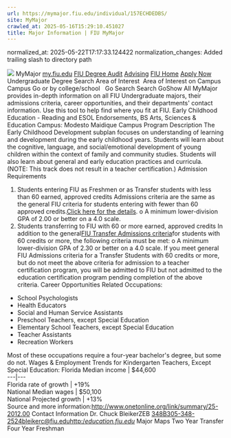 ```yaml
---
url: https://mymajor.fiu.edu/individual/157ECHDEDBS/
site: MyMajor
crawled_at: 2025-05-16T15:29:10.451027
title: Major Information | FIU MyMajor
---
```

normalized_at: 2025-05-22T17:17:33.124422
normalization_changes: Added trailing slash to directory path

![](https://mymajor.fiu.edu/assets/logo-T4VPR2BI.png)
MyMajor
[my.fiu.edu](https://my.fiu.edu/)
[FIU Degree Audit](https://dasa.fiu.edu/all-departments/advising/panther-success-hub/panther-degree-audit/)
[Advising](https://advising.fiu.edu)
[FIU Home](https://www.fiu.edu/)
[Apply Now](https://admissions.fiu.edu/)
Undergraduate Degree Search
Area of Interest
​
Area of Interest
on
Campus
​
Campus
Go
or by college/school
​
​
Go
Search
Search
GoShow All
MyMajor provides in-depth information on all FIU Undergraduate majors, their admissions criteria, career opportunities, and their departments' contact information. Use this tool to help find where you fit at FIU.
Early Childhood Education - Reading and ESOL Endorsements,
BS
Arts, Sciences & Education
Campus:
Modesto Maidique Campus
Program Description
The Early Childhood Development subplan focuses on understanding of learning and development during the early childhood years. Students will learn about the cognitive, language, and social/emotional development of young children within the context of family and community studies. Students will also learn about general and early education practices and curricula. (NOTE: This track does not result in a teacher certification.)
Admission Requirements
1. Students entering FIU as Freshmen or as Transfer students with less than 60 earned, approved credits
Admissions criteria are the same as the general FIU criteria for students entering with fewer than 60 approved credits.[Click here for the details](http://admissions.fiu.edu/apply/freshman/).
o A minimum lower-division GPA of 2.00 or better on a 4.0 scale.
2. Students transferring to FIU with 60 or more earned, approved credits
In addition to the general[FIU Transfer Admissions criteria](http://admissions.fiu.edu/apply/transfer/)for students with 60 credits or more, the following criteria must be met:
o A minimum lower-division GPA of 2.30 or better on a 4.0 scale.
If you meet general FIU Admissions criteria for a Transfer Students with 60 credits or more, but do not meet the above criteria for admission to a teacher certification program, you will be admitted to FIU but not admitted to the education certification program pending completion of the above criteria.
Career Opportunities
Related Occupations:
  * School Psychologists
  * Health Educators
  * Social and Human Service Assistants
  * Preschool Teachers, except Special Education
  * Elementary School Teachers, except Special Education
  * Teacher Assistants
  * Recreation Workers


Most of these occupations require a four-year bachelor's degree, but some do not.
Wages & Employment Trends for Kindergarten Teachers, Except Special Education:
Florida Median income | $44,600  
---|---  
Florida rate of growth | +19%  
National Median wages | $50,100  
National Projected growth | +13%  
Source and more information:<http://www.onetonline.org/link/summary/25-2012.00>
Contact Information
Dr. Chuck BleikerZEB 348B305-348-2524bleikerc@fiu.edu[http:/_education.fiu.edu_](http://education.fiu.edu/)
Major Maps
Two Year Transfer
Four Year Freshman
